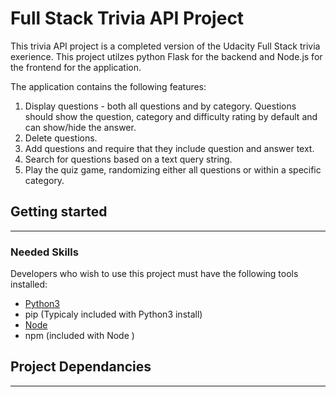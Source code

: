 # Full Stack Trivia API Project

This trivia API project is a completed version of the Udacity Full Stack trivia exerience. This project utilzes python Flask for the backend and Node.js for the frontend for the application.

The application contains the following features:


1. Display questions - both all questions and by category. Questions should show the question, category and difficulty rating by default and can show/hide the answer.
2. Delete questions.
3. Add questions and require that they include question and answer text.
4. Search for questions based on a text query string.
5. Play the quiz game, randomizing either all questions or within a specific category.

## Getting started

-----

### Needed Skills

Developers who wish to use this project must have the following tools installed:

- [Python3](https://www.python.org/downloads/)
- pip (Typicaly included with Python3 install)
- [Node](https://nodejs.org/en/download/)
- npm (included with Node )

## Project Dependancies

-----
